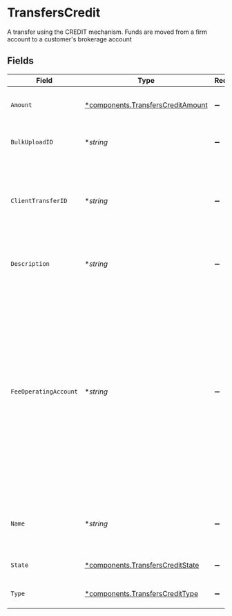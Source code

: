 # TransfersCredit

A transfer using the CREDIT mechanism. Funds are moved from a firm account to a customer's brokerage account


## Fields

| Field                                                                                                                                                                                                                                                                                                                                                         | Type                                                                                                                                                                                                                                                                                                                                                          | Required                                                                                                                                                                                                                                                                                                                                                      | Description                                                                                                                                                                                                                                                                                                                                                   | Example                                                                                                                                                                                                                                                                                                                                                       |
| ------------------------------------------------------------------------------------------------------------------------------------------------------------------------------------------------------------------------------------------------------------------------------------------------------------------------------------------------------------- | ------------------------------------------------------------------------------------------------------------------------------------------------------------------------------------------------------------------------------------------------------------------------------------------------------------------------------------------------------------- | ------------------------------------------------------------------------------------------------------------------------------------------------------------------------------------------------------------------------------------------------------------------------------------------------------------------------------------------------------------- | ------------------------------------------------------------------------------------------------------------------------------------------------------------------------------------------------------------------------------------------------------------------------------------------------------------------------------------------------------------- | ------------------------------------------------------------------------------------------------------------------------------------------------------------------------------------------------------------------------------------------------------------------------------------------------------------------------------------------------------------- |
| `Amount`                                                                                                                                                                                                                                                                                                                                                      | [*components.TransfersCreditAmount](../../models/components/transferscreditamount.md)                                                                                                                                                                                                                                                                         | :heavy_minus_sign:                                                                                                                                                                                                                                                                                                                                            | The amount of the credit being issued to the investor                                                                                                                                                                                                                                                                                                         | {<br/>"value": "10.00"<br/>}                                                                                                                                                                                                                                                                                                                                  |
| `BulkUploadID`                                                                                                                                                                                                                                                                                                                                                | **string*                                                                                                                                                                                                                                                                                                                                                     | :heavy_minus_sign:                                                                                                                                                                                                                                                                                                                                            | Bulk upload identifier to group related credit transfers                                                                                                                                                                                                                                                                                                      | 01H8FB90ZRRFWXB4XC2JPJ1D4Y                                                                                                                                                                                                                                                                                                                                    |
| `ClientTransferID`                                                                                                                                                                                                                                                                                                                                            | **string*                                                                                                                                                                                                                                                                                                                                                     | :heavy_minus_sign:                                                                                                                                                                                                                                                                                                                                            | External identifier supplied by the API caller. Each request must have a unique pairing of client_transfer_id and account                                                                                                                                                                                                                                     | 179dcd33-49f8-4615-989c-560fb387c4fd                                                                                                                                                                                                                                                                                                                          |
| `Description`                                                                                                                                                                                                                                                                                                                                                 | **string*                                                                                                                                                                                                                                                                                                                                                     | :heavy_minus_sign:                                                                                                                                                                                                                                                                                                                                            | Optional description information that will attach to this transaction                                                                                                                                                                                                                                                                                         | Credit given as promotion                                                                                                                                                                                                                                                                                                                                     |
| `FeeOperatingAccount`                                                                                                                                                                                                                                                                                                                                         | **string*                                                                                                                                                                                                                                                                                                                                                     | :heavy_minus_sign:                                                                                                                                                                                                                                                                                                                                            | Optional account field to denote where the credit amount should be withdrawn from. If provided, the account must be a fee operating account. In the case of multiple fee operating accounts under the same correspondent, this field must be provided. If not provided, this will be looked up asynchronously (therefore will not be in the initial response) | accounts/01H8FM6EXVH77SAW3TC8KAWMES                                                                                                                                                                                                                                                                                                                           |
| `Name`                                                                                                                                                                                                                                                                                                                                                        | **string*                                                                                                                                                                                                                                                                                                                                                     | :heavy_minus_sign:                                                                                                                                                                                                                                                                                                                                            | Full name of the credit resource, which contains account id and credit transaction id                                                                                                                                                                                                                                                                         | accounts/01H8FB90ZRRFWXB4XC2JPJ1D4Y/credits/20230823123456                                                                                                                                                                                                                                                                                                    |
| `State`                                                                                                                                                                                                                                                                                                                                                       | [*components.TransfersCreditState](../../models/components/transferscreditstate.md)                                                                                                                                                                                                                                                                           | :heavy_minus_sign:                                                                                                                                                                                                                                                                                                                                            | The current state of the credit                                                                                                                                                                                                                                                                                                                               |                                                                                                                                                                                                                                                                                                                                                               |
| `Type`                                                                                                                                                                                                                                                                                                                                                        | [*components.TransfersCreditType](../../models/components/transferscredittype.md)                                                                                                                                                                                                                                                                             | :heavy_minus_sign:                                                                                                                                                                                                                                                                                                                                            | The type of the credit being issued                                                                                                                                                                                                                                                                                                                           | PROMOTIONAL                                                                                                                                                                                                                                                                                                                                                   |